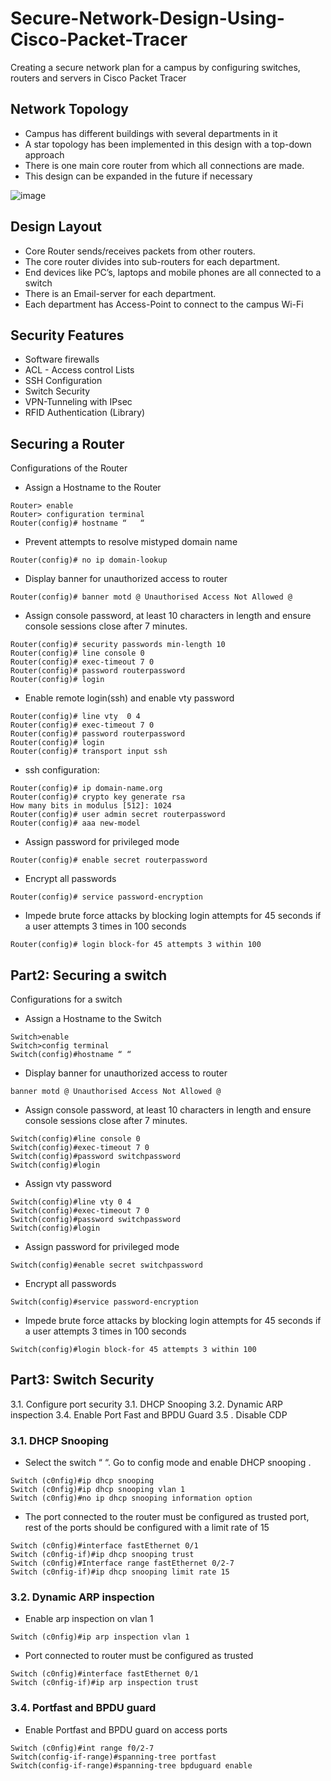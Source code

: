 # Secure-Network-Design-Using-Cisco-Packet-Tracer
Creating a secure network plan for a campus by configuring switches, routers and servers in Cisco Packet Tracer

## Network Topology
* Campus has different buildings with several departments in it
* A star topology has been implemented in this design with a top-down approach
* There is one main core router from which all connections are made.
* This design can be expanded in the future if necessary

![image](https://github.com/Sadhvi19/Secure-Network-Design-Using-Cisco-Packet-Tracer/assets/53933893/5c60ed52-9ef7-444d-9ac4-1ac8d299c82d)

## Design Layout
* Core Router sends/receives packets from other routers.
* The core router divides into sub-routers for each department.
* End devices like PC’s, laptops and mobile phones are all connected to a switch 
* There is an Email-server for each department.
* Each department has Access-Point to connect to the campus Wi-Fi

## Security Features
* Software firewalls
* ACL - Access control Lists
* SSH Configuration
* Switch Security
* VPN-Tunneling with IPsec
* RFID Authentication (Library)

## Securing a Router
Configurations of the Router

* Assign a Hostname to the Router
```
Router> enable
Router> configuration terminal
Router(config)# hostname “   “
```
*	Prevent attempts to resolve mistyped domain name
```
Router(config)# no ip domain-lookup
```

*	Display banner for unauthorized access to router
```
Router(config)# banner motd @ Unauthorised Access Not Allowed @
```
*	Assign console password, at least 10 characters in length and ensure console sessions close after 7 minutes.
```
Router(config)# security passwords min-length 10
Router(config)# line console 0
Router(config)# exec-timeout 7 0
Router(config)# password routerpassword 
Router(config)# login
```
*	Enable remote login(ssh) and enable vty password
```
Router(config)# line vty  0 4
Router(config)# exec-timeout 7 0
Router(config)# password routerpassword
Router(config)# login
Router(config)# transport input ssh
```
*	ssh configuration: 
```
Router(config)# ip domain-name.org
Router(config)# crypto key generate rsa
How many bits in modulus [512]: 1024
Router(config)# user admin secret routerpassword
Router(config)# aaa new-model
```
*	Assign password for privileged mode 
```
Router(config)# enable secret routerpassword
```
*	Encrypt all passwords
```
Router(config)# service password-encryption
```
*	Impede brute force attacks by blocking login attempts for 45 seconds if a user attempts 3 times in 100 seconds
```
Router(config)# login block-for 45 attempts 3 within 100
```

## Part2: Securing a switch
Configurations for a switch
*	Assign a Hostname to the Switch
```
Switch>enable 
Switch>config terminal
Switch(config)#hostname “ “
```
*	Display banner for unauthorized access to router
```
banner motd @ Unauthorised Access Not Allowed @
```
*	Assign console password, at least 10 characters in length and ensure console sessions close after 7 minutes.
```
Switch(config)#line console 0
Switch(config)#exec-timeout 7 0
Switch(config)#password switchpassword
Switch(config)#login
```
*	Assign vty password
```
Switch(config)#line vty 0 4
Switch(config)#exec-timeout 7 0
Switch(config)#password switchpassword
Switch(config)#login
```
*	Assign password for privileged mode 
```
Switch(config)#enable secret switchpassword
```
*	Encrypt all passwords
```
Switch(config)#service password-encryption
```
*	Impede brute force attacks by blocking login attempts for 45 seconds if a user attempts 3 times in 100 seconds
```
Switch(config)#login block-for 45 attempts 3 within 100
```

## Part3: Switch Security
3.1. Configure port security
3.1. DHCP Snooping 
3.2. Dynamic ARP inspection
3.4. Enable Port Fast and BPDU Guard
3.5 . Disable CDP

### 3.1. DHCP Snooping
*	Select the switch “       “. Go to config  mode and enable DHCP snooping .
```
Switch (c0nfig)#ip dhcp snooping
Switch (c0nfig)#ip dhcp snooping vlan 1
Switch (c0nfig)#no ip dhcp snooping information option
```
* The port connected to the router must be configured as trusted port, rest of the ports should be configured with a limit rate of 15
```
Switch (c0nfig)#interface fastEthernet 0/1
Switch (c0nfig-if)#ip dhcp snooping trust
Switch (c0nfig)#Interface range fastEthernet 0/2-7
Switch (c0nfig-if)#ip dhcp snooping limit rate 15
```
### 3.2. Dynamic ARP inspection
*	Enable arp inspection on vlan 1
```
Switch (c0nfig)#ip arp inspection vlan 1
```
*	Port connected to router must be configured as trusted
```
Switch (c0nfig)#interface fastEthernet 0/1
Switch (c0nfig-if)#ip arp inspection trust
```
### 3.4. Portfast and BPDU guard
*	Enable Portfast and BPDU guard on access ports
```
Switch (c0nfig)#int range f0/2-7
Switch(config-if-range)#spanning-tree portfast
Switch(config-if-range)#spanning-tree bpduguard enable

